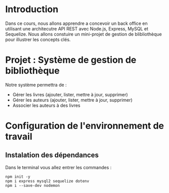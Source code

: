 # Introduction 

Dans ce cours, nous allons apprendre a concevoir un back office en utilisant une architecutre API REST avec Node.js, Express, MySQL et Sequelize. Nous allons constuire un mini-projet de gestion de blibliothèque pour illustrer les concepts clés.



# Projet : Système de gestion de bibliothèque
Notre système permettra de : 
* Gérer les livres (ajouter, lister, mettre à jour, supprimer)
* Gérer les auteurs (ajouter, lister, mettre à jour, supprimer)
* Associer les auteurs à des livres

# Configuration de l'environnement de travail 
## Instalation des dépendances 
Dans le terminal vous allez entrer les commandes : 
```
npm init -y
npm i express mysql2 sequelize dotenv
npm i --save-dev nodemon
```